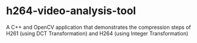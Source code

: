 h264-video-analysis-tool
========================

A C++ and OpenCV application that demonstrates the compression steps
of H261 (using DCT Transformation) and H264 (using Integer Transformation)
